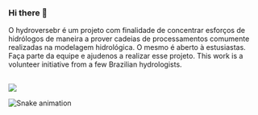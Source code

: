 ### Hi there 👋

O hydroversebr é um projeto com finalidade de concentrar esforços de hidrólogos de maneira a prover cadeias de processamentos comumente realizadas na modelagem hidrológica. O mesmo é aberto à estusiastas. Faça parte da equipe e ajudenos a realizar esse projeto. This work is a volunteer initiative from a few Brazilian hydrologists.

##

<div> 
  <a href = "mailto:hydroverbr@gmail.com; tcalegario@gmail.com; daniel_althoff@hotmail.com;"><img src="https://img.shields.io/badge/Gmail-D14836?style=for-the-badge&logo=gmail&logoColor=white" target="_blank"></a>


  ![Snake animation](https://github.com/hydroversebr/hydroversebr/blob/output/github-contribution-grid-snake.svg)
